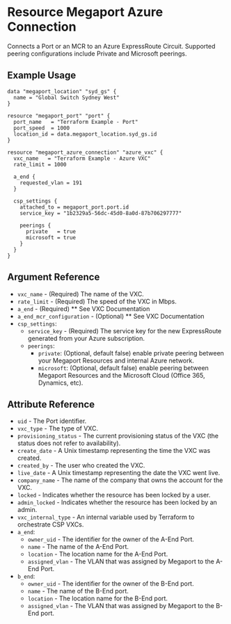 # Resource Megaport Azure Connection
Connects a Port or an MCR to an Azure ExpressRoute Circuit. Supported peering configurations include 
Private and Microsoft peerings.

## Example Usage
```
data "megaport_location" "syd_gs" {
  name = "Global Switch Sydney West"
}

resource "megaport_port" "port" {
  port_name   = "Terraform Example - Port"
  port_speed  = 1000
  location_id = data.megaport_location.syd_gs.id
}

resource "megaport_azure_connection" "azure_vxc" {
  vxc_name   = "Terraform Example - Azure VXC"
  rate_limit = 1000

  a_end {
    requested_vlan = 191
  }

  csp_settings {
    attached_to = megaport_port.port.id
    service_key = "1b2329a5-56dc-45d0-8a0d-87b706297777"

    peerings {
      private   = true
      microsoft = true
    }
  }
}
```

## Argument Reference
- `vxc_name` - (Required) The name of the VXC.
- `rate_limit` - (Required) The speed of the VXC in Mbps.
- `a_end` - (Required) ** See VXC Documentation
- `a_end_mcr_configuration` - (Optional) ** See VXC Documentation
- `csp_settings`:
    - `service_key` - (Required) The service key for the new ExpressRoute generated from your Azure subscription.
    - `peerings`:
        - `private`: (Optional, default false) enable private peering between your Megaport Resources and internal Azure
        network.
        - `microsoft`: (Optional, default false) enable peering between Megaport Resources and the Microsoft Cloud
        (Office 365, Dynamics, etc).

## Attribute Reference
- `uid` - The Port identifier.
- `vxc_type` - The type of VXC.
- `provisioning_status` - The current provisioning status of the VXC (the status does not refer to availability).
- `create_date` - A Unix timestamp representing the time the VXC was created.
- `created_by` - The user who created the VXC.
- `live_date` - A Unix timestamp representing the date the VXC went live.
- `company_name` - The name of the company that owns the account for the VXC.
- `locked` - Indicates whether the resource has been locked by a user.
- `admin_locked` - Indicates whether the resource has been locked by an admin.
- `vxc_internal_type` - An internal variable used by Terraform to orchestrate CSP VXCs.
- `a_end`:
    - `owner_uid` - The identifier for the owner of the A-End Port.
    - `name` - The name of the A-End Port.
    - `location` - The location name for the A-End Port.
    - `assigned_vlan` - The VLAN that was assigned by Megaport to the A-End Port.
- `b_end`:
    - `owner_uid` - The identifier for the owner of the B-End port.
    - `name` - The name of the B-End port.
    - `location` - The location name for the B-End port.
    - `assigned_vlan` - The VLAN that was assigned by Megaport to the B-End port.
